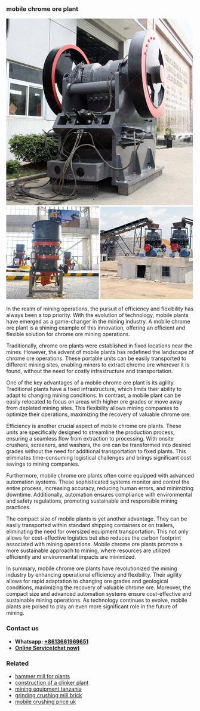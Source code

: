 <h3>mobile chrome ore plant</h3><img src='1703042239.jpg' alt=''><p>In the realm of mining operations, the pursuit of efficiency and flexibility has always been a top priority. With the evolution of technology, mobile plants have emerged as a game-changer in the mining industry. A mobile chrome ore plant is a shining example of this innovation, offering an efficient and flexible solution for chrome ore mining operations.</p><p>Traditionally, chrome ore plants were established in fixed locations near the mines. However, the advent of mobile plants has redefined the landscape of chrome ore operations. These portable units can be easily transported to different mining sites, enabling miners to extract chrome ore wherever it is found, without the need for costly infrastructure and transportation.</p><p>One of the key advantages of a mobile chrome ore plant is its agility. Traditional plants have a fixed infrastructure, which limits their ability to adapt to changing mining conditions. In contrast, a mobile plant can be easily relocated to focus on areas with higher ore grades or move away from depleted mining sites. This flexibility allows mining companies to optimize their operations, maximizing the recovery of valuable chrome ore.</p><p>Efficiency is another crucial aspect of mobile chrome ore plants. These units are specifically designed to streamline the production process, ensuring a seamless flow from extraction to processing. With onsite crushers, screeners, and washers, the ore can be transformed into desired grades without the need for additional transportation to fixed plants. This eliminates time-consuming logistical challenges and brings significant cost savings to mining companies.</p><p>Furthermore, mobile chrome ore plants often come equipped with advanced automation systems. These sophisticated systems monitor and control the entire process, increasing accuracy, reducing human errors, and minimizing downtime. Additionally, automation ensures compliance with environmental and safety regulations, promoting sustainable and responsible mining practices.</p><p>The compact size of mobile plants is yet another advantage. They can be easily transported within standard shipping containers or on trailers, eliminating the need for oversized equipment transportation. This not only allows for cost-effective logistics but also reduces the carbon footprint associated with mining operations. Mobile chrome ore plants promote a more sustainable approach to mining, where resources are utilized efficiently and environmental impacts are minimized.</p><p>In summary, mobile chrome ore plants have revolutionized the mining industry by enhancing operational efficiency and flexibility. Their agility allows for rapid adaptation to changing ore grades and geological conditions, maximizing the recovery of valuable chrome ore. Moreover, the compact size and advanced automation systems ensure cost-effective and sustainable mining operations. As technology continues to evolve, mobile plants are poised to play an even more significant role in the future of mining.</p><h3>Contact us</h3><ul><li><strong>Whatsapp:&nbsp;<a href="https://wa.me/8613661969651">+8613661969651</a></strong></li><li><a href="https://swt.shibang-china.com/?git&amp;zhl&amp;mobile chrome ore plant"><strong>Online Service(chat now)</strong></a></li></ul><h3>Related</h3><ul><li><a href='hammer mill for plants.md'>hammer mill for plants</a></li><li><a href='construction of a clinker plant.md'>construction of a clinker plant</a></li><li><a href='mining equipment tanzania.md'>mining equipment tanzania</a></li><li><a href='grinding crushing mill brick.md'>grinding crushing mill brick</a></li><li><a href='mobile crushing price uk.md'>mobile crushing price uk</a></li></ul>